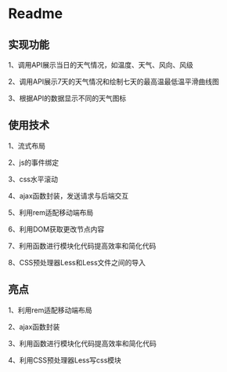 # Readme

## 实现功能

1、调用API展示当日的天气情况，如温度、天气、风向、风级

2、调用API展示7天的天气情况和绘制七天的最高温最低温平滑曲线图

3、根据API的数据显示不同的天气图标

## 使用技术

1、流式布局

2、js的事件绑定

3、css水平滚动

4、ajax函数封装，发送请求与后端交互

5、利用rem适配移动端布局

6、利用DOM获取更改节点内容

7、利用函数进行模块化代码提高效率和简化代码

8、CSS预处理器Less和Less文件之间的导入

## 亮点

1、利用rem适配移动端布局

2、ajax函数封装

3、利用函数进行模块化代码提高效率和简化代码

4、利用CSS预处理器Less写css模块